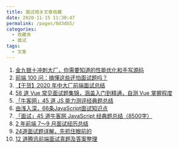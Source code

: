 ```yaml
---
title: 面试相关文章收藏
date: 2020-11-15 11:30:47
permalink: /pages/0d3db5/
categories: 
  - 收藏夹
  - 面试
tags: 
  - 文章
---
```


1. [金九银十冲刺大厂，你需要知道的性能优化和手写源码][url-1]
2. [前端 100 问：搞懂这些还怕面试题吗？][url-2]
3. [【干货】2020 年中大厂前端面试总结][url-3]
4. [58 道 Vue 常见面试题集锦，涵盖入门到精通，自测 Vue 掌握程度][url-4]
5. [「牛客网」45 道 JS 能力测评经典题总结][url-5]
6. [由浅入深，66条JavaScript面试知识点][url-6]
7. [「面试」45 道牛客网 JavaScript 经典题总结（8500字）][url-7]
8. [2 年前端 7～9 月面试经历总结][url-8]
9. [24道面试题详解，先抓住眼前的][url-9]
10. [12 道腾讯前端面试真题及答案整理][url-10]

[url-1]: https://mp.weixin.qq.com/s?__biz=MzAxMTMyOTk3MA==&mid=2456450089&idx=1&sn=8aaa4d977849071daff2d3733df4fb3c&chksm=8cdc1cf4bbab95e2d0e63cd31b49bb360945bba2e385c212f6150df68f0ed47cf35f024913be&mpshare=1&scene=1&srcid=082207JKFKaRwYotWiUty5x3&sharer_sharetime=1598060199461&sharer_shareid=76605a84a018b6b091677b5240ac0709&key=06128ffb5082616e7ee66e5946fd35da62fba36de2333bd88aa09a10aebcb8a921f001c3da999f609f8576cceb9db33f0f5c015f30403f8a6542d801d424ac20af4417a20cdacf93e37da13e4bdf8793a37003aeed433bde5e49ff893b972aa91a280717fb526357a45721d020a3353066781152909c0ea77f3f92e9fd9bd95e&ascene=1&uin=MTQ3NTQwOTg4MQ%3D%3D&devicetype=Windows+10+x64&version=62090529&lang=zh_CN&exportkey=AQDG63bZoQM%2F5p7Uq%2BrfCgs%3D&pass_ticket=MRyC7ujU4ZM5Jd3KfXI5vZmueAawa0qE8vlOHZ%2FvhuGICkvC3xEEPurwkBShLSAQ&wx_header=0
[url-2]: https://mp.weixin.qq.com/s?__biz=MzI2NTk2NzUxNg==&mid=2247487830&idx=1&sn=d35b95e133424ef7829d5c7a332fb3a6&chksm=ea9413a5dde39ab3403d5426f1bbc960bba1c5ac52a19d7aaa0fc4df3ef4114fc10554aa7c82&mpshare=1&scene=1&srcid=0807WUNvj1N6LprtU1SBs2TL&sharer_sharetime=1596771607508&sharer_shareid=76605a84a018b6b091677b5240ac0709&key=e3bce42fc7df4344309c476d878e29c3bd0ebf6fb526c2da5bf3c0ab53df354f203bf8c0bccbfad7fd3041725263e5c1dcaebe70b0af1923112986c13455e4ab4bb8ba2952b6426cf1a69f28ea6ae18f40474809d33fb11c619c001342c467a4a203b03724d33f16ac6b52e7298d0a25d9af341bd8ceae32d91679cbf85f651f&ascene=1&uin=MTQ3NTQwOTg4MQ%3D%3D&devicetype=Windows+10+x64&version=62090529&lang=zh_CN&exportkey=AfxDMu3%2B%2Bqz5TtjQjd62DBQ%3D&pass_ticket=MRyC7ujU4ZM5Jd3KfXI5vZmueAawa0qE8vlOHZ%2FvhuGICkvC3xEEPurwkBShLSAQ&wx_header=0
[url-3]: https://mp.weixin.qq.com/s?__biz=Mzg5ODA5NTM1Mw==&mid=2247489258&idx=1&sn=4667fb5cb578e31d734b63d19f4bd284&chksm=c066977cf7111e6a2d7d46c087b58daad8620caf418ebe19c131a4c79068ed65ce6e2a989359&mpshare=1&scene=1&srcid=08282gNfzmzy2RfZptqHqQaj&sharer_sharetime=1598574543505&sharer_shareid=76605a84a018b6b091677b5240ac0709&key=a7754f0084d81be82122d8369c2c5a45bad04640875924d09985c292b3c4957a85fde5f91687f745f40d691497540ae4b5cb26910158b04cf36ea26eb020595b06e558b1422a25d38f1ded667617ea10df6525a44e92b1164491c74438da07e2e78be7417d56fe964ba97ab86bae699b3b198c4824b733dc4e37638d390f8c23&ascene=1&uin=MTQ3NTQwOTg4MQ%3D%3D&devicetype=Windows+10+x64&version=62090529&lang=zh_CN&exportkey=AU0iJZpiOSqan%2FSi98WuaCk%3D&pass_ticket=MRyC7ujU4ZM5Jd3KfXI5vZmueAawa0qE8vlOHZ%2FvhuGICkvC3xEEPurwkBShLSAQ&wx_header=0
[url-4]: https://zhuanlan.zhihu.com/p/92407628
[url-5]: https://juejin.im/post/6846687602242748423
[url-6]:https://juejin.im/post/6844904200917221389
[url-7]:https://juejin.im/post/6846687602242748423
[url-8]:https://juejin.im/post/6876327630212169735
[url-9]:https://mp.weixin.qq.com/s?__biz=MzI5MjUxNjA4Mw==&mid=2247489804&idx=1&sn=e42e91f790fe321f69669eb010527e01&chksm=ec016090db76e986e99f36853c9e027778d7a0e086dd847146d2658146c65c2a1b398e8828c2&mpshare=1&scene=1&srcid=1019HdtHpZK4BpZqAYNVUeUM&sharer_sharetime=1603038869904&sharer_shareid=76605a84a018b6b091677b5240ac0709&key=60815bf891252fab15633c13671aa5afd2ff31f7bc6cec6ee14b4846014c1cde7e48347ed5a5d06fea77d488ea7070eda8012fbbc079cfc34e5e91f922e1956f201350e0a8de9d046597ba8a4e893eff367eefd726933ee0121873d8054b4e7b50162a35386336f1a9fdaac2716839312b12928932019c3d839a02954c139143&ascene=1&uin=MTQ3NTQwOTg4MQ%3D%3D&devicetype=Windows+10+x64&version=6300002f&lang=zh_CN&exportkey=AVjtlL0hPET4LCryCMI66Oc%3D&pass_ticket=JqWxJa8bdrA7kFFDjJ2Ugc%2BYxmazPx5u%2F6xeLa%2BxAbZK6LhP5THzmDnEUiZl159n&wx_header=0
[url-10]:https://mp.weixin.qq.com/s?__biz=MzI0MzIyMDM5Ng==&mid=2649830846&idx=1&sn=907f7c4e0eb52b6ed3a6761bbb4acbd8&chksm=f175ff7dc602766bb51257e457f69c89dc5f53df18280888112989acd1898548b27c393d5556&mpshare=1&scene=1&srcid=1109hhZNnoCyTNRPqrPJW78O&sharer_sharetime=1604883511010&sharer_shareid=76605a84a018b6b091677b5240ac0709&key=7d01bae64b32608934033eccc604eb20341040e28a83731a0b9cb2030735689a9f61da8bdc76b769e93f28b4a97808b38a4d524140e554833fbe0e6e8f7ac4acd0767c801f43668af5594d28e919ee56823e724369a20f087cfa61f583a1e6f3cb82439a859c3e2b4b4ec3d2aa4a34c2361cf72ca3a8f1c15f54048c31da1af1&ascene=1&uin=MTQ3NTQwOTg4MQ%3D%3D&devicetype=Windows+10+x64&version=6300002f&lang=zh_CN&exportkey=AZOh75bz1gQ5S8QRnbVW0is%3D&pass_ticket=JqWxJa8bdrA7kFFDjJ2Ugc%2BYxmazPx5u%2F6xeLa%2BxAbZK6LhP5THzmDnEUiZl159n&wx_header=0
